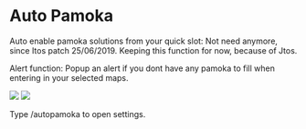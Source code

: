 # Auto Pamoka

Auto enable pamoka solutions from your quick slot: Not need anymore, since Itos patch 25/06/2019. Keeping this function for now, because of Jtos.

Alert function: Popup an alert if you dont have any pamoka to fill when entering in your selected maps.

![](https://i.imgur.com/arRZr1U.jpg)   ![](https://i.imgur.com/L2hLy7H.jpg)

Type /autopamoka to open settings.


